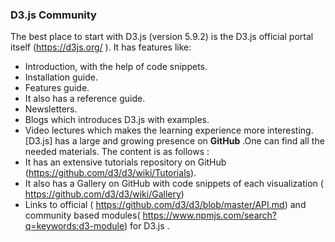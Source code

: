 
### D3.js Community

The best place to start with D3.js (version 5.9.2) is the D3.js official portal itself (https://d3js.org/ ). It has features like:
* Introduction, with the help of code snippets.
* Installation guide.
* Features guide.
* It also has a reference guide.
* Newsletters.
* Blogs which introduces D3.js with examples.
* Video lectures which makes the learning experience more interesting.\
[D3.js] has a large and growing presence on **GitHub** .One can find all the needed materials. The content is as follows :
* It has an extensive tutorials repository on GitHub (https://github.com/d3/d3/wiki/Tutorials).
* It also has a Gallery on GitHub with code snippets of each visualization                                                 ( https://github.com/d3/d3/wiki/Gallery)
* Links to official ( https://github.com/d3/d3/blob/master/API.md) and community based modules( https://www.npmjs.com/search?q=keywords:d3-module) for D3.js .
